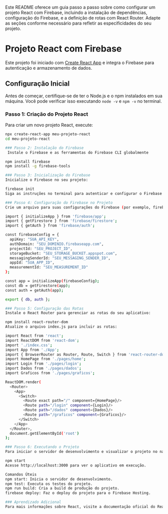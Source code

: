 Este README oferece um guia passo a passo sobre como configurar um projeto React com Firebase, incluindo a instalação de dependências, configuração do Firebase, e a definição de rotas com React Router. Adapte as seções conforme necessário para refletir as especificidades do seu projeto.

# Projeto React com Firebase

Este projeto foi iniciado com [Create React App](https://github.com/facebook/create-react-app) e integra o Firebase para autenticação e armazenamento de dados.

## Configuração Inicial

Antes de começar, certifique-se de ter o Node.js e o npm instalados em sua máquina. Você pode verificar isso executando `node -v` e `npm -v` no terminal.

### Passo 1: Criação do Projeto React

Para criar um novo projeto React, execute:

```bash
npx create-react-app meu-projeto-react
cd meu-projeto-react

### Passo 2: Instalação do Firebase
 Instale o Firebase e as ferramentas do Firebase CLI globalmente

npm install firebase
npm install -g firebase-tools

### Passo 3: Inicialização do Firebase
Inicialize o Firebase no seu projeto:

firebase init
Siga as instruções no terminal para autenticar e configurar o Firebase Hosting e outros recursos conforme necessário.

### Passo 4: Configuração do Firebase no Projeto
Crie um arquivo para suas configurações do Firebase (por exemplo, firebaseConfig.js) e adicione suas credenciais do projeto Firebase:

import { initializeApp } from 'firebase/app';
import { getFirestore } from 'firebase/firestore';
import { getAuth } from 'firebase/auth';

const firebaseConfig = {
  apiKey: "SUA_API_KEY",
  authDomain: "SEU_DOMINIO.firebaseapp.com",
  projectId: "SEU_PROJECT_ID",
  storageBucket: "SEU_STORAGE_BUCKET.appspot.com",
  messagingSenderId: "SEU_MESSAGING_SENDER_ID",
  appId: "SUA_APP_ID",
  measurementId: "SEU_MEASUREMENT_ID"
};

const app = initializeApp(firebaseConfig);
const db = getFirestore(app);
const auth = getAuth(app);

export { db, auth };

### Passo 5: Configuração das Rotas
Instale o React Router para gerenciar as rotas do seu aplicativo:

npm install react-router-dom
Atualize o arquivo index.js para incluir as rotas:

import React from 'react';
import ReactDOM from 'react-dom';
import './index.css';
import App from './App';
import { BrowserRouter as Router, Route, Switch } from 'react-router-dom';
import HomePage from './pages/home';
import Login from './pages/login';
import Dados from './pages/dados';
import Graficos from './pages/graficos';

ReactDOM.render(
  <Router>
    <App>
      <Switch>
        <Route exact path="/" component={HomePage}/>
        <Route path="/login" component={Login}/>
        <Route path="/dados" component={Dados}/>
        <Route path="/graficos" component={Graficos}/>
      </Switch>
    </App>
  </Router>,
  document.getElementById('root')
);

### Passo 6: Executando o Projeto
Para iniciar o servidor de desenvolvimento e visualizar o projeto no navegador, execute:

npm start
Acesse http://localhost:3000 para ver o aplicativo em execução.

Comandos Úteis
npm start: Inicia o servidor de desenvolvimento.
npm test: Executa os testes do projeto.
npm run build: Cria a build de produção do projeto.
firebase deploy: Faz o deploy do projeto para o Firebase Hosting.

### Aprendizado Adicional
Para mais informações sobre React, visite a documentação oficial do React. Para aprender mais sobre o Firebase, consulte a documentação do Firebase.
